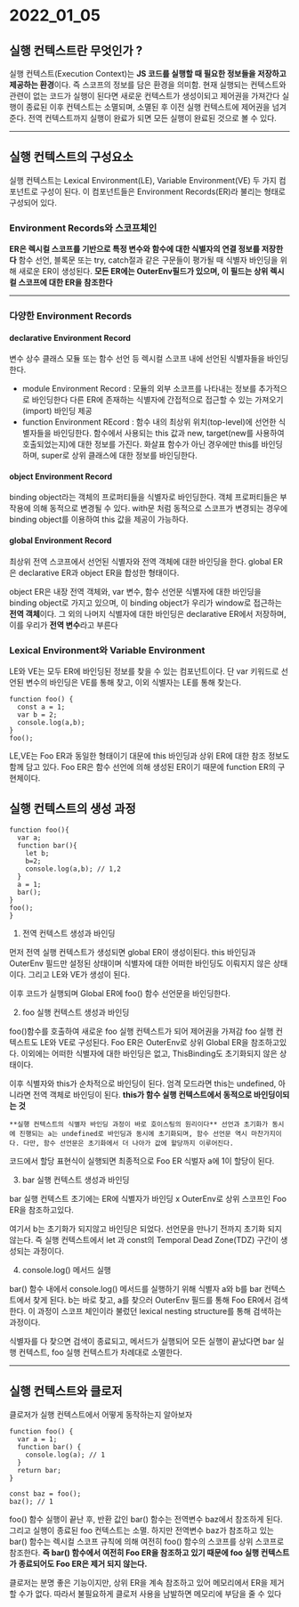 # 2022_01_05

<h2> 실행 컨텍스트란 무엇인가 ? </h2>

실행 컨텍스트(Execution Context)는 **JS 코드를 실행할 때 필요한 정보들을 저장하고 제공하는 환경**이다. 즉 스코프의 정보를 담은 환경을 의미함. 현재 실행되는 컨텍스트와 관련이 없는 코드가 실행이 된다면 새로운 컨텍스트가 생성이되고 제어권을 가져간다 실행이 종료된 이후 컨텍스트는 소멸되며, 소멸된 후 이전 실행 컨텍스트에 제어권을 넘겨준다. 전역 컨텍스트까지 실행이 완료가 되면 모든 실행이 완료된 것으로 볼 수 있다.

---

<h2> 실행 컨텍스트의 구성요소 </h2>

실행 컨텍스트는 Lexical Environment(LE), Variable Environment(VE) 두 가지 컴포넌트로 구성이 된다. 이 컴포넌트들은 Environment Records(ER)라 불리는 형태로 구성되어 있다.

<h3> Environment Records와 스코프체인 </h3>

**ER은 렉시컬 스코프를 기반으로 특정 변수와 함수에 대한 식별자의 연결 정보를 저장한다** 함수 선언, 블록문 또는 try, catch절과 같은 구문들이 평가될 때 식별자 바인딩을 위해 새로운 ER이 생성된다. **모든 ER에는 OuterEnv필드가 있으며, 이 필드는 상위 렉시컬 스코프에 대한 ER을 참조한다**

---

<h3> 다양한 Environment Records </h3>

<h4> declarative Environment Record </h4>

변수 상수 클래스 모듈 또는 함수 선언 등 렉시컬 스코프 내에 선언된 식별자들을 바인딩한다.
 
 - module Environment Record : 모듈의 외부 소코프를 나타내는 정보를 추가적으로 바인딩한다 다른 ER에 존재하는 식별자에 간접적으로 접근할 수 있는 가져오기(import) 바인딩 제공
 - function Environment REcord : 함수 내의 최상위 위치(top-level)에 선언한 식별자들을 바인딩한다. 함수에서 사용되는 this 값과 new, target(new를 사용하여 호출되었는지)에 대한 정보를 가진다. 화살표 함수가 아닌 경우에만 this를 바인딩하며, super로 상위 클래스에 대한 정보를 바인딩한다.

<h4> object Environment Record </h4>

binding object라는 객체의 프로퍼티들을 식별자로 바인딩한다. 객체 프로퍼티들은 부작용에 의해 동적으로 변경될 수 있다. with문 처럼 동적으로 스코프가 변경되는 경우에 binding object를 이용하여 this 값을 제공이 가능하다.

<h4> global Environment Record </h4>

최상위 전역 스코프에서 선언된 식별자와 전역 객체에 대한 바인딩을 한다. global ER은 declarative ER과 object ER을 합성한 형태이다. 

object ER은 내장 전역 객체와, var 변수, 함수 선언문 식별자에 대한 바인딩을 binding object로 가지고 있으며, 이 binding object가 우리가 window로 접근하는 **전역 객체**이다. 그 외의 나머지 식별자에 대한 바인딩은 declarative ER에서 저장하며, 이를 우리가 **전역 변수**라고 부른다

<h3> Lexical Environment와 Variable Environment </h3>

LE와 VE는 모두 ER에 바인딩된 정보를 찾을 수 있는 컴포넌트이다. 단 var 키워드로 선언된 변수의 바인딩은 VE를 통해 찾고, 이외 식별자는 LE를 통해 찾는다. 
~~~
function foo() {
  const a = 1;
  var b = 2;
  console.log(a,b);
}
foo();
~~~

LE,VE는 Foo ER과 동일한 형태이기 대문에 this 바인딩과 상위 ER에 대한 참조 정보도 함께 담고 있다. Foo ER은 함수 선언에 의해 생성된 ER이기 때문에 function ER의 구현체이다.

<h2> 실행 컨텍스트의 생성 과정 </h2>

~~~
function foo(){
  var a;
  function bar(){
    let b;
    b=2;
    console.log(a,b); // 1,2
  }
  a = 1;
  bar();
}
foo();
}
~~~

1. 전역 컨텍스트 생성과 바인딩

 먼저 전역 실행 컨텍스트가 생성되면 global ER이 생성이된다. this 바인딩과 OuterEnv 필드만 설정된 상태이며 식별자에 대한 어떠한 바인딩도 이뤄지지 않은 상태이다. 그리고 LE와 VE가 생성이 된다.

 이후 코드가 실행되며 Global ER에 foo() 함수 선언문을 바인딩한다.

2. foo 실행 컨텍스트 생성과 바인딩

 foo()함수를 호출하여 새로운 foo 실행 컨텍스트가 되어 제어권을 가져감 foo 실행 컨텍스트도 LE와 VE로 구성된다. Foo ER은 OuterEnv로 상위 Global ER을 참조하고있다. 이외에는 어떠한 식별자에 대한 바인딩은 없고, ThisBinding도 초기화되지 않은 상태이다.

 이후 식별자와 this가 순차적으로 바인딩이 된다. 엄격 모드라면 this는 undefined, 아니라면 전역 객체로 바인딩이 된다. **this가 함수 실행 컨텍스트에서 동적으로 바인딩이되는 것**

    **실행 컨텍스트의 식별자 바인딩 과정이 바로 호이스팅의 원리이다** 선언과 초기화가 동시에 진행되는 a는 undefined로 바인딩과 동시에 초기화되며, 함수 선언문 역시 마찬가지이다. 다만, 함수 선언문은 초기화에서 더 나아가 값에 할당까지 이루어진다. 

 코드에서 할당 표현식이 실행되면 최종적으로 Foo ER 식벌자 a에 1이 할당이 된다.

3. bar 실행 컨텍스트 생성과 바인딩

 bar 실행 컨텍스트 초기에는 ER에 식별자가 바인딩 x OuterEnv로 상위 스코프인 Foo ER을 참조하고있다. 

 여기서 b는 초기화가 되지않고 바인딩은 되었다. 선언문을 만나기 전까지 초기화 되지 않는다. 즉 실행 컨텍스트에서 let 과 const의 Temporal Dead Zone(TDZ) 구간이 생성되는 과정이다.

4. console.log() 메서드 실행

 bar() 함수 내에서 console.log() 메서드를 실행하기 위해 식별자 a와 b를 bar 컨텍스트에서 찾게 된다. b는 바로 찾고, a를 찾으러 OuterEnv 필드를 통해 Foo ER에서 검색한다. 이 과정이 스코프 체인이라 불렀던 lexical nesting structure를 통해 검색하는 과정이다.

 식별자를 다 찾으면 검색이 종료되고, 메서드가 실행되어 모든 실행이 끝났다면 bar 실행 컨텍스트, foo 실행 컨텍스트가 차례대로 소멸한다.

---

<h2> 실행 컨텍스트와 클로저 </h2>

클로저가 실행 컨텍스트에서 어떻게 동작하는지 알아보자

~~~
function foo() {
  var a = 1;
  function bar() {
    console.log(a); // 1
  }
  return bar;
}

const baz = foo();
baz(); // 1
~~~

foo() 함수 실행이 끝난 후, 반환 값인 bar() 함수는 전역변수 baz에서 참조하게 된다. 그리고 실행이 종료된 foo 컨텍스트는 소멸. 하지만 전역변수 baz가 참조하고 있는 bar() 함수는 렉시컬 스코프 규칙에 의해 여전히 foo() 함수의 스코프를 상위 스코프로 참조한다. **즉 bar() 함수에서 여전히 Foo ER을 참조하고 있기 때문에 foo 실행 컨텍스트가 종료되어도 Foo ER은 제거 되지 않는다.** 

클로저는 분명 좋은 기능이지만, 상위 ER을 계속 참조하고 있어 메모리에서 ER을 제거할 수가 없다. 따라서 불필요하게 클로저 사용을 남발하면 메모리에 부담을 줄 수 있다


